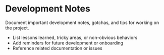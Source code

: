 # Development Notes

Document important development notes, gotchas, and tips for working on the project.

- List lessons learned, tricky areas, or non-obvious behaviors
- Add reminders for future development or onboarding
- Reference related documentation or issues
